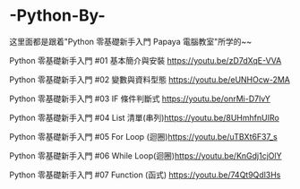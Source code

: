 # -Python-By-
这里面都是跟着"Python 零基礎新手入門 Papaya 電腦教室"所学的~~

Python 零基礎新手入門 #01 基本簡介與安裝 https://youtu.be/zD7dXqE-VVA

Python 零基礎新手入門 #02 變數與資料型態 https://youtu.be/eUNHOcw-2MA

Python 零基礎新手入門 #03 IF 條件判斷式  https://youtu.be/onrMi-D7lvY

Python 零基礎新手入門 #04 List 清單(串列)https://youtu.be/8UHmhfnUIRo

Python 零基礎新手入門 #05 For Loop (迴圈)https://youtu.be/uTBXt6F37_s

Python 零基礎新手入門 #06 While Loop(迴圈)https://youtu.be/KnGdj1cjOlY

Python 零基礎新手入門 #07 Function (函式) https://youtu.be/74Qt9Qdl3Hs
